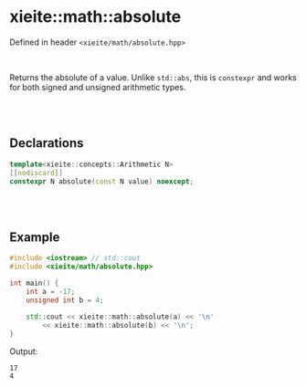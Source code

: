 # xieite::math::absolute
Defined in header `<xieite/math/absolute.hpp>`

<br/>

Returns the absolute of a value. Unlike `std::abs`, this is `constexpr` and works for both signed and unsigned arithmetic types.

<br/><br/>

## Declarations
```cpp
template<xieite::concepts::Arithmetic N>
[[nodiscard]]
constexpr N absolute(const N value) noexcept;
```

<br/><br/>

## Example
```cpp
#include <iostream> // std::cout
#include <xieite/math/absolute.hpp>

int main() {
	int a = -17;
	unsigned int b = 4;
	
	std::cout << xieite::math::absolute(a) << '\n'
		<< xieite::math::absolute(b) << '\n';
}
```
Output:
```
17
4
```
